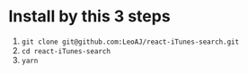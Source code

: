 # Install by this 3 steps

1. `git clone git@github.com:LeoAJ/react-iTunes-search.git`
2. `cd react-iTunes-search`
3. `yarn`
